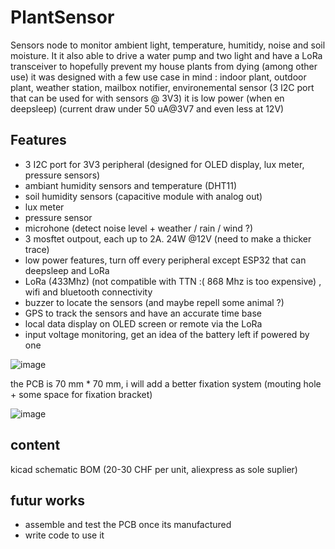 # PlantSensor
Sensors node to monitor ambient light, temperature, humitidy, noise and soil moisture.
It it also able to drive a water pump and two light and have a LoRa transceiver to hopefully prevent my house plants from dying (among other use)
it was designed with a few use case in mind : indoor plant, outdoor plant, weather station, mailbox notifier, environemental sensor (3 I2C port that can be used for with sensors @ 3V3)
it is low power (when en deepsleep) (current draw under 50 uA@3V7 and even less at 12V)

## Features
- 3 I2C port for 3V3 peripheral (designed for OLED display, lux meter, pressure sensors)
- ambiant humidity sensors and temperature (DHT11)
- soil humidity sensors (capacitive module with analog out)
- lux meter
- pressure sensor
- microhone (detect noise level + weather / rain / wind ?)
- 3 mosftet outpout, each up to 2A. 24W @12V (need to make a thicker trace)
- low power features, turn off every peripheral except ESP32 that can deepsleep and LoRa
- LoRa (433Mhz) (not compatible with TTN :( 868 Mhz is too expensive) , wifi and bluetooth connectivity
- buzzer to locate the sensors (and maybe repell some animal ?)
- GPS to track the sensors and have an accurate time base
- local data display on OLED screen or remote via the LoRa
- input voltage monitoring, get an idea of the battery left if powered by one

![image](https://user-images.githubusercontent.com/15912256/173457969-1ef0dad0-d3d3-4e9f-94d5-d504dadfc579.png)

the PCB is 70 mm * 70 mm, i will add a better fixation system (mouting hole + some space for fixation bracket)

![image](https://user-images.githubusercontent.com/15912256/173457909-618eddaf-73d9-41d9-a81c-17c46abfab27.png)

## content
kicad schematic
BOM (20-30 CHF per unit, aliexpress as sole suplier)

## futur works
- assemble and test the PCB once its manufactured
- write code to use it
